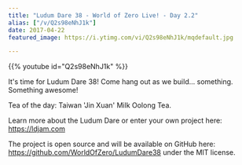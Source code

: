 ```yaml
---
title: "Ludum Dare 38 - World of Zero Live! - Day 2.2"
alias: ["/v/Q2s98eNhJ1k"]
date: 2017-04-22
featured_image: https://i.ytimg.com/vi/Q2s98eNhJ1k/mqdefault.jpg

---
```


{{% youtube id="Q2s98eNhJ1k" %}}

It's time for Ludum Dare 38! Come hang out as we build... something. Something awesome!

Tea of the day: Taiwan 'Jin Xuan' Milk Oolong Tea.

Learn more about the Ludum Dare or enter your own project here: https://ldjam.com

The project is open source and will be available on GitHub here: https://github.com/WorldOfZero/LudumDare38 under the MIT license.